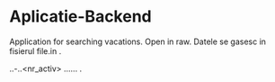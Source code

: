 # Aplicatie-Backend
Application for searching vacations.
Open in raw.
Datele se gasesc in fisierul file.in .


<nume>.<tara>.<judet>-<oras>.<pret>.<nr_activ> ...... <dat1>.<date2>
